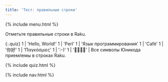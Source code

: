 ```yaml
---
title: 'Тест: правильные строки'
---
```


{% include menu.html %}

Отметьте правильные строки в Raku.

{:.quiz}
1 | &apos;Hello, World!&apos;
1 | &apos;Perl&apos;
1 | &apos;Язык программирования&apos;
1 | &apos;Café&apos;
1 | &apos;你好&apos;
1 | &apos;Παγκόσμιες&apos;
1 | &apos;:-)&apos;
1 | &apos;🌴🌴🌵🌴&apos; | Все символы Юникода приемлемы в строках Raku.

{% include quiz.html %}

{% include nav.html %}
